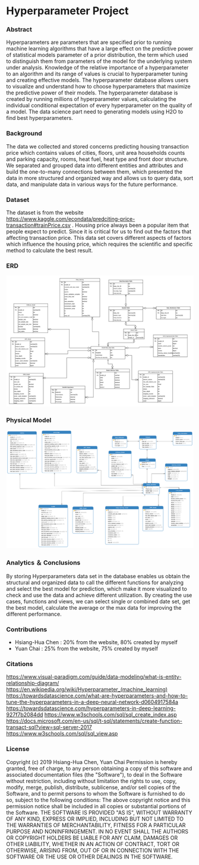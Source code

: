 # Hyperparameter Project

### Abstract
Hyperparameters are parameters that are specified prior to running machine learning algorithms that have a large effect on the predictive power of statistical models parameter of a prior distribution, the term which used to distinguish them from parameters of the model for the underlying system under analysis. Knowledge of the relative importance of a hyperparameter to an algorithm and its range of values is crucial to hyperparameter tuning and creating effective models.
The hyperparameter database allows users to visualize and understand how to choose hyperparameters that maximize the predictive power of their models. The hyperparameter database is created by running millions of hyperparameter values, calculating the individual conditional expectation of every hyperparameter on the quality of a model. The data science part need to generating models using H2O to find best hyperparameters.


### Background
The data we collected and stored concerns predicting housing transaction price which contains values of  cities, floors, unit area households counts and parking capacity, rooms, heat fuel, heat type and front door structure. We separated and grouped data into different entities and attributes and build the one-to-many connections between them, which presented the data in more structured and organized way and allows us to query data, sort data, and manipulate data in various ways for the future performance.

### Dataset
The dataset is from the website https://www.kaggle.com/econdata/predciting-price-transaction#trainPrice.csv . Housing price always been a popular item that people expect to predict. Since it is critical for us to find out the factors that affecting transaction price. This data set covers different aspects of factors which influence the housing price, which requires the scientific and specific method to calculate the best result. 

### ERD
![ERD](https://github.com/INFO6105-Spring19/hyperparameter-db-project-ds07/blob/master/DB/report/images/NERD.png)


### Physical Model
![PM](https://github.com/INFO6105-Spring19/hyperparameter-db-project-ds07/blob/master/DB/report/images/PM.png)

### Analytics ＆ Conclusions 
By storing Hyperparameters data set in the database enables us obtain the structural and organized data to call the different functions for analyzing and select the best model for prediction, which make it more visualized to check and use the data and achieve different utilization. By creating the use cases, functions and views, we can select single or combined date set, get the best model, calculate the average or the max data for improving the different performance. 

### Contributions 
- Hsiang-Hua Chen : 20% from the website, 80% created by myself
- Yuan Chai : 25% from the website, 75% created by myself

### Citations
https://www.visual-paradigm.com/guide/data-modeling/what-is-entity-relationship-diagram/
https://en.wikipedia.org/wiki/Hyperparameter_(machine_learning)
https://towardsdatascience.com/what-are-hyperparameters-and-how-to-tune-the-hyperparameters-in-a-deep-neural-network-d0604917584a
https://towardsdatascience.com/hyperparameters-in-deep-learning-927f7b2084dd
https://www.w3schools.com/sql/sql_create_index.asp
https://docs.microsoft.com/en-us/sql/t-sql/statements/create-function-transact-sql?view=sql-server-2017
https://www.w3schools.com/sql/sql_view.asp

### License

Copyright (c) 2019 Hsiang-Hua Chen, Yuan Chai
Permission is hereby granted, free of charge, to any person obtaining a copy of this software and associated documentation files (the "Software"), to deal in the Software without restriction, including without limitation the rights to use, copy, modify, merge, publish, distribute, sublicense, and/or sell copies of the Software, and to permit persons to whom the Software is furnished to do so, subject to the following conditions:
The above copyright notice and this permission notice shall be included in all copies or substantial portions of the Software.
THE SOFTWARE IS PROVIDED "AS IS", WITHOUT WARRANTY OF ANY KIND, EXPRESS OR IMPLIED, INCLUDING BUT NOT LIMITED TO THE WARRANTIES OF MERCHANTABILITY, FITNESS FOR A PARTICULAR PURPOSE AND NONINFRINGEMENT. IN NO EVENT SHALL THE AUTHORS OR COPYRIGHT HOLDERS BE LIABLE FOR ANY CLAIM, DAMAGES OR OTHER LIABILITY, WHETHER IN AN ACTION OF CONTRACT, TORT OR OTHERWISE, ARISING FROM, OUT OF OR IN CONNECTION WITH THE SOFTWARE OR THE USE OR OTHER DEALINGS IN THE SOFTWARE.


